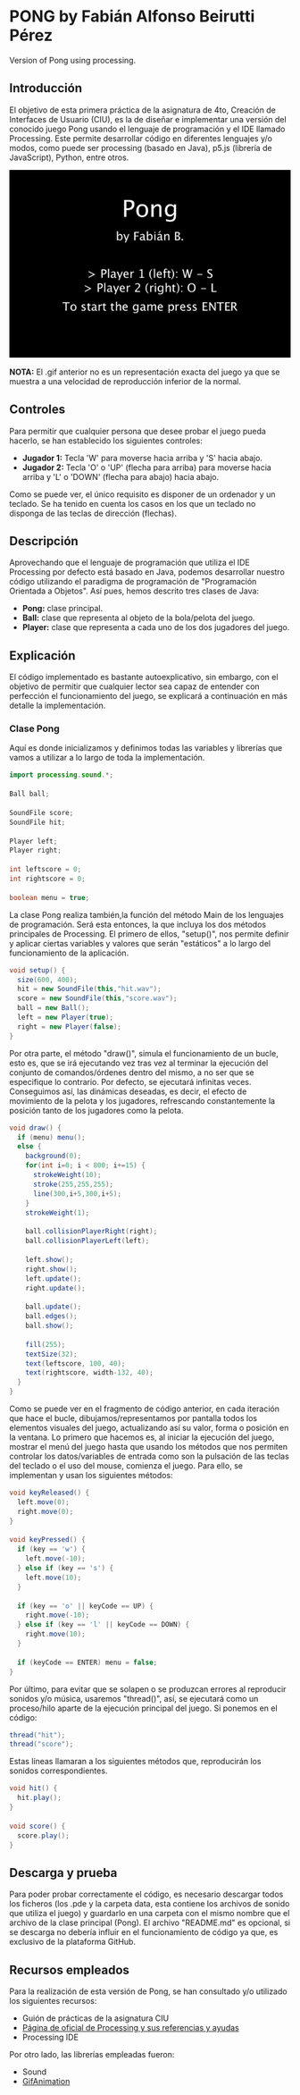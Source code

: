 # PONG by Fabián Alfonso Beirutti Pérez
Version of Pong using processing.

## Introducción
El objetivo de esta primera práctica de la asignatura de 4to, Creación de Interfaces de Usuario (CIU), es la de diseñar e implementar una versión del conocido juego Pong usando el lenguaje de programación y el IDE llamado Processing. Este permite desarrollar código en diferentes lenguajes y/o modos, como puede ser processing (basado en Java), p5.js (librería de JavaScript), Python, entre otros.
<p align="center"><img src="/pongGif.gif" alt="Pong using processing"></img></p>

**NOTA:** El .gif anterior no es un representación exacta del juego ya que se muestra a una velocidad de reproducción inferior de la normal. 

## Controles
Para permitir que cualquier persona que desee probar el juego pueda hacerlo, se han establecido los siguientes controles:
- **Jugador 1:** Tecla 'W' para moverse hacia arriba y 'S' hacia abajo.
- **Jugador 2:** Tecla 'O' o 'UP' (flecha para arriba) para moverse hacia arriba y 'L' o 'DOWN' (flecha para abajo) hacia abajo.

Como se puede ver, el único requisito es disponer de un ordenador y un teclado. Se ha tenido en cuenta los casos en los que un teclado no disponga de las teclas de dirección (flechas).

## Descripción
Aprovechando que el lenguaje de programación que utiliza el IDE Processing por defecto está basado en Java, podemos desarrollar nuestro código utilizando el paradigma de programación de "Programación Orientada a Objetos". Así pues, hemos descrito tres clases de Java:
- **Pong:** clase principal.
- **Ball:** clase que representa al objeto de la bola/pelota del juego.
- **Player:** clase que representa a cada uno de los dos jugadores del juego.

## Explicación
El código implementado es bastante autoexplicativo, sin embargo, con el objetivo de permitir que cualquier lector sea capaz de entender con perfección el funcionamiento del juego, se explicará a continuación en más detalle la implementación.

### Clase Pong
Aquí es donde inicializamos y definimos todas las variables y librerías que vamos a utilizar a lo largo de toda la implementación.
```java
import processing.sound.*;

Ball ball;

SoundFile score;
SoundFile hit;

Player left;
Player right;

int leftscore = 0;
int rightscore = 0;

boolean menu = true;
```

La clase Pong realiza también,la función del método Main de los lenguajes de programación. Será esta entonces, la que incluya los dos métodos principales de Processing. El primero de ellos, "setup()", nos permite definir y aplicar ciertas variables y valores que serán "estáticos" a lo largo del funcionamiento de la aplicación.

```java
void setup() {
  size(600, 400);
  hit = new SoundFile(this,"hit.wav");
  score = new SoundFile(this,"score.wav");
  ball = new Ball();
  left = new Player(true);
  right = new Player(false);
}
```

Por otra parte, el método "draw()", simula el funcionamiento de un bucle, esto es, que se irá ejecutando vez tras vez al terminar la ejecución del conjunto de comandos/órdenes dentro del mismo, a no ser que se especifique lo contrario. Por defecto, se ejecutará infinitas veces.
Conseguimos así, las dinámicas deseadas, es decir, el efecto de movimiento de la pelota y los jugadores, refrescando constantemente la posición tanto de los jugadores como la pelota.

```java
void draw() {
  if (menu) menu();
  else {
    background(0);
    for(int i=0; i < 800; i+=15) {
      strokeWeight(10);
      stroke(255,255,255);
      line(300,i+5,300,i+5);
    }
    strokeWeight(1);
  
    ball.collisionPlayerRight(right);
    ball.collisionPlayerLeft(left);
  
    left.show();
    right.show();
    left.update();
    right.update();
  
    ball.update();
    ball.edges();
    ball.show();
  
    fill(255);
    textSize(32);
    text(leftscore, 100, 40);
    text(rightscore, width-132, 40);
  }
}
```

Como se puede ver en el fragmento de código anterior, en cada iteración que hace el bucle, dibujamos/representamos por pantalla todos los elementos visuales del juego, actualizando así su valor, forma o posición en la ventana. Lo primero que hacemos es, al iniciar la ejecución del juego, mostrar el menú del juego hasta que usando los métodos que nos permiten controlar los datos/variables de entrada como son la pulsación de las teclas del teclado o el uso del mouse, comienza el juego. Para ello, se implementan y usan los siguientes métodos:
```java
void keyReleased() {
  left.move(0);
  right.move(0);
}

void keyPressed() {
  if (key == 'w') {
    left.move(-10);
  } else if (key == 's') {
    left.move(10);
  }

  if (key == 'o' || keyCode == UP) {
    right.move(-10);
  } else if (key == 'l' || keyCode == DOWN) {
    right.move(10);
  }
  
  if (keyCode == ENTER) menu = false;
}
```

Por último, para evitar que se solapen o se produzcan errores al reproducir sonidos y/o música, usaremos "thread()", así, se ejecutará como un proceso/hilo aparte de la ejecución principal del juego. Si ponemos en el código:
```java
thread("hit");
thread("score");
```

Estas líneas llamaran a los siguientes métodos que, reproducirán los sonidos correspondientes.

```java
void hit() {
  hit.play();
}

void score() {
  score.play();
}
```

## Descarga y prueba
Para poder probar correctamente el código, es necesario descargar todos los ficheros (los .pde y la carpeta data, esta contiene los archivos de sonido que utiliza el juego) y guardarlo en una carpeta con el mismo nombre que el archivo de la clase principal (Pong). El archivo "README.md" es opcional, si se descarga no debería influir en el funcionamiento de código ya que, es exclusivo de la plataforma GitHub.

## Recursos empleados
Para la realización de esta versión de Pong, se han consultado y/o utilizado los siguientes recursos:
* Guión de prácticas de la asignatura CIU
* <a href="https://processing.org">Página de oficial de Processing y sus referencias y ayudas</a>
* Processing IDE

Por otro lado, las librerías empleadas fueron:
* Sound
* <a href="https://github.com/extrapixel/gif-animation">GifAnimation</a>
